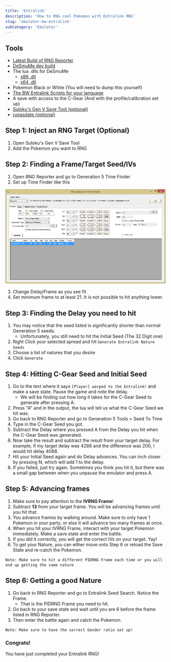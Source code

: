 ```yaml
---
title: 'Entralink'
description: 'How to RNG cool Pokemon with Entralink RNG'
slug: 'emulator-bw-entralink'
subCategory: 'Emulator'
---
```


## Tools

- [Latest Build of RNG Reporter](https://ci.appveyor.com/project/Admiral-Fish/rngreporter/build/artifacts)
- [DeSmuMe dev build](https://sourceforge.net/projects/desmume/files/desmume/0.9.11/desmume-0.9.11-win32-dev.zip/download)
- The lua .dlls for DeSmuMe
  - [x86 .dll](https://www.dropbox.com/s/2o4hdphn7j9z349/lua-dll-x86.zip?dl=0)
  - [x64 .dll](https://www.dropbox.com/s/t8yttukleqserzp/lua-dll-x64.rar?dl=0)
- Pokemon Black or White (You will need to dump this yourself)
- [The BW Entralink Scripts for your language](http://pokerng.forumcommunity.net/?t=56443955)
- A save with access to the C-Gear (And with the profile/calibration set up)
- [Suloku's Gen V Save Tool (optional)](https://projectpokemon.org/home/forums/topic/37801-gen-5-generation-5-save-tool-entralink-medals-join-avenue-and-others-not-in-pokegen/)
- [runasdate (optional)](https://runasdate.en.softonic.com/)

## Step 1: Inject an RNG Target (Optional)

1. Open Suloku's Gen V Save Tool
2. Add the Pokemon you want to RNG

## Step 2: Finding a Frame/Target Seed/IVs

1. Open RNG Reporter and go to Generation 5 Time Finder
2. Set up Time Finder like this

![Setup](../../images/Black-and-White/Entralink/Setup.png)

3. Change Delay/Frame as you see fit
4. Set minimum frame to at least 21. It is not possible to hit anything lower.

## Step 3: Finding the Delay you need to hit

1. You may notice that the seed listed is significantly shorter than normal Generation 5 seeds.
   - Unfortunately, you still need to hit the Initial Seed (The 32 Digit one)
2. Right Click your selected spread and hit `Generate Entralink Nature Seeds`
3. Choose a list of natures that you desire
4. Click `Generate`

## Step 4: Hitting C-Gear Seed and Initial Seed

1. Go to the text where it says `[Player] warped to the Entralink!` and make a save state. Pause the game and note the delay.
   - We will be finding out how long it takes for the C-Gear Seed to generate after pressing A.
2. Press "A" and in the output, the lua will tell us what the C-Gear Seed we hit was.
3. Go back to RNG Reporter and go to Generation 5 Tools > Seed To Time
4. Type in the C-Gear Seed you got.
5. Subtract the Delay where you pressed A from the Delay you hit when the C-Gear Seed was generated.
6. Now take the result and subtract the result from your target delay. For example, if my target delay was 4288 and the difference was 200, I would hit delay 4088.
7. Hit your Initial Seed again and do Delay advances. You can inch closer by pressing N, which will add 1 to the delay.
8. If you failed, just try again. Sometimes you think you hit it, but there was a small gap between when you unpause the emulator and press A.

## Step 5: Advancing frames

1. Make sure to pay attention to the **IVRNG Frame**!
2. Subtract **13** from your target frame. You will be advancing frames until you hit that.
3. You advance frames by walking around. Make sure to only have 1 Pokemon in your party, or else it will advance too many frames at once.
4. When you hit your IVRNG Frame, interact with your target Pokemon immediately. Make a save state and enter the battle.
5. If you did it correctly, you will get the correct IVs on your target. Yay!
6. To get your Nature, you can either move onto Step 6 or reload the Save State and re-catch the Pokemon.

```
Note: Make sure to hit a different PIDRNG Frame each time or you will end up getting the same nature
```

## Step 6: Getting a good Nature

1. Go back to RNG Reporter and go to Entralink Seed Search. Notice the Frame.
   - That is the PIDRNG Frame you need to hit.
2. Go back to your save state and wait until you are 6 before the frame listed in RNG Reporter.
3. Then enter the battle again and catch the Pokemon.

```
Note: Make sure to have the correct Gender ratio set up!
```

### Congrats!

You have just completed your Entralink RNG!
